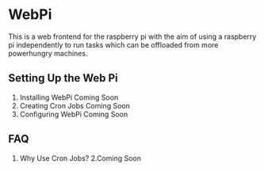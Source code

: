 # WebPi
This is a web frontend for the raspberry pi with the aim of using a raspberry pi independently to run tasks which can be offloaded from more powerhungry machines.

## Setting Up the Web Pi
1. Installing WebPi
Coming Soon
2. Creating Cron Jobs
Coming Soon
3. Configuring WebPi
Coming Soon

## FAQ 
1. Why Use Cron Jobs?
2.Coming Soon


